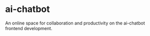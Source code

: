 
# ai-chatbot
An online space for collaboration and productivity on the ai-chatbot frontend development.

